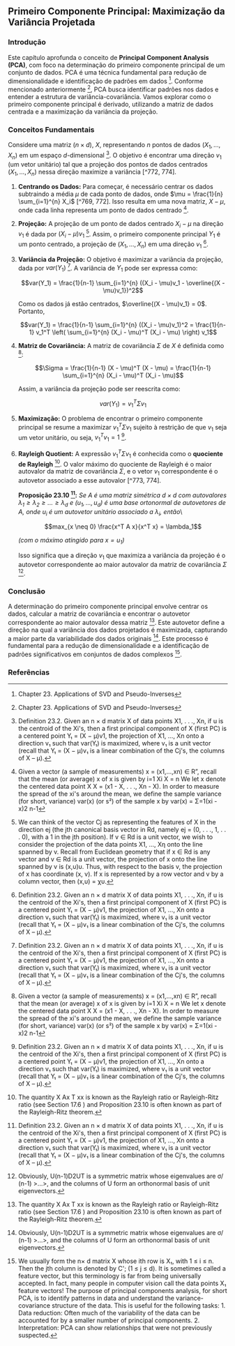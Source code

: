 ## Primeiro Componente Principal: Maximização da Variância Projetada

### Introdução
Este capítulo aprofunda o conceito de **Principal Component Analysis (PCA)**, com foco na determinação do primeiro componente principal de um conjunto de dados. PCA é uma técnica fundamental para redução de dimensionalidade e identificação de padrões em dados [^753]. Conforme mencionado anteriormente [^753], PCA busca identificar padrões nos dados e entender a estrutura de variância-covariância. Vamos explorar como o primeiro componente principal é derivado, utilizando a matriz de dados centrada e a maximização da variância da projeção.

### Conceitos Fundamentais
Considere uma matriz $(n \times d)$, $X$, representando $n$ pontos de dados $(X_1, ..., X_n)$ em um espaço $d$-dimensional [^772]. O objetivo é encontrar uma direção $v_1$ (um vetor unitário) tal que a projeção dos pontos de dados centrados $(X_1, ..., X_n)$ nessa direção maximize a variância [^772, 774].

1.  **Centrando os Dados:** Para começar, é necessário centrar os dados subtraindo a média $\mu$ de cada ponto de dados, onde $\mu = \frac{1}{n} \sum_{i=1}^{n} X_i$ [^769, 772]. Isso resulta em uma nova matriz, $X - \mu$, onde cada linha representa um ponto de dados centrado [^769].

2.  **Projeção:** A projeção de um ponto de dados centrado $X_i - \mu$ na direção $v_1$ é dada por $(X_i - \mu)v_1$ [^770]. Assim, o primeiro componente principal $Y_1$ é um ponto centrado, a projeção de $(X_1, ..., X_n)$ em uma direção $v_1$ [^772].

3.  **Variância da Projeção:** O objetivo é maximizar a variância da projeção, dada por $var(Y_1)$ [^772]. A variância de $Y_1$ pode ser expressa como:

    $$var(Y_1) = \frac{1}{n-1} \sum_{i=1}^{n} ((X_i - \mu)v_1 - \overline{(X - \mu)v_1})^2$$

    Como os dados já estão centrados, $\overline{(X - \mu)v_1} = 0$. Portanto,

    $$var(Y_1) = \frac{1}{n-1} \sum_{i=1}^{n} ((X_i - \mu)v_1)^2 = \frac{1}{n-1} v_1^T \left( \sum_{i=1}^{n} (X_i - \mu)^T (X_i - \mu) \right) v_1$$

4.  **Matriz de Covariância:** A matriz de covariância $\Sigma$ de $X$ é definida como [^769]:

    $$\Sigma = \frac{1}{n-1} (X - \mu)^T (X - \mu) = \frac{1}{n-1} \sum_{i=1}^{n} (X_i - \mu)^T (X_i - \mu)$$

    Assim, a variância da projeção pode ser reescrita como:

    $$var(Y_1) = v_1^T \Sigma v_1$$

5.  **Maximização:** O problema de encontrar o primeiro componente principal se resume a maximizar $v_1^T \Sigma v_1$ sujeito à restrição de que $v_1$ seja um vetor unitário, ou seja, $v_1^T v_1 = 1$ [^772].

6.  **Rayleigh Quotient:** A expressão $v_1^T \Sigma v_1$ é conhecida como o **quociente de Rayleigh** [^774]. O valor máximo do quociente de Rayleigh é o maior autovalor da matriz de covariância $\Sigma$, e o vetor $v_1$ correspondente é o autovetor associado a esse autovalor [^773, 774].

    **Proposição 23.10 [^772]:** *Se $A$ é uma matriz simétrica $d \times d$ com autovalores $\lambda_1 \geq \lambda_2 \geq ... \geq \lambda_d$ e $(u_1, ..., u_d)$ é uma base ortonormal de autovetores de $A$, onde $u_i$ é um autovetor unitário associado a $\lambda_i$, então*\

    $$max_{x \neq 0} \frac{x^T A x}{x^T x} = \lambda_1$$

    *(com o máximo atingido para $x = u_1$)*

    Isso significa que a direção $v_1$ que maximiza a variância da projeção é o autovetor correspondente ao maior autovalor da matriz de covariância $\Sigma$ [^775].

### Conclusão
A determinação do primeiro componente principal envolve centrar os dados, calcular a matriz de covariância e encontrar o autovetor correspondente ao maior autovalor dessa matriz [^774]. Este autovetor define a direção na qual a variância dos dados projetados é maximizada, capturando a maior parte da variabilidade dos dados originais [^775]. Este processo é fundamental para a redução de dimensionalidade e a identificação de padrões significativos em conjuntos de dados complexos [^768].

### Referências
[^753]: Chapter 23. Applications of SVD and Pseudo-Inverses
[^768]: We usually form the n× d matrix X whose ith row is X₁, with 1 ≤ i ≤ n. Then the jth column is denoted by C'; (1 ≤ j ≤ d). It is sometimes called a feature vector, but this terminology is far from being universally accepted. In fact, many people in computer vision call the data points X₁ feature vectors! The purpose of principal components analysis, for short PCA, is to identify patterns in data and understand the variance-covariance structure of the data. This is useful for the following tasks: 1. Data reduction: Often much of the variability of the data can be accounted for by a smaller number of principal components. 2. Interpretation: PCA can show relationships that were not previously suspected.
[^769]: Given a vector (a sample of measurements) x = (x1,...,xn) ∈ R”, recall that the mean (or average) x of x is given by  i=1 Xi X = n We let x denote the centered data point X X = (x1 - X, . . ., Xn - X). In order to measure the spread of the xi's around the mean, we define the sample variance (for short, variance) var(x) (or s²) of the sample x by var(x) = Σ=1(xi - x)2 n-1
[^770]: We can think of the vector Cj as representing the features of X in the direction ej (the jth canonical basis vector in Rd, namely ej = (0, . . ., 1, . . . 0), with a 1 in the jth position). If v ∈ Rd is a unit vector, we wish to consider the projection of the data points X1, ..., Χη onto the line spanned by v. Recall from Euclidean geometry that if x ∈ Rd is any vector and v ∈ Rd is a unit vector, the projection of x onto the line spanned by v is (x,υ)υ. Thus, with respect to the basis v, the projection of x has coordinate (x, v). If x is represented by a row vector and v by a column vector, then (x,υ) = χυ.
[^772]: Definition 23.2. Given an n × d matrix X of data points X1, . . ., Xn, if u is the centroid of the Xi's, then a first principal component of X (first PC) is a centered point Y₁ = (X − μ)v1, the projection of X1, ..., Xn onto a direction v₁ such that var(Y₁) is maximized, where v₁ is a unit vector (recall that Y₁ = (X − μ)v₁ is a linear combination of the Cj's, the columns of Χ – μ).
[^773]: Since A is a symmetric matrix, its eigenvalues are real and it can be diagonalized with respect to an orthonormal basis of eigenvectors, so let (u1, ..., ua) be such a basis. If we write d x= Σ XiUi, i=1 a simple computation shows that d X Ax = Σλία. i=1
[^774]: The quantity X Ax T xx is known as the Rayleigh ratio or Rayleigh-Ritz ratio (see Section 17.6 ) and Proposition 23.10 is often known as part of the Rayleigh-Ritz theorem.
[^775]: Obviously, U(n-1)D2UT is a symmetric matrix whose eigenvalues are σ/ (n-1) >...>, and the columns of U form an orthonormal basis of unit eigenvectors.

<!-- END -->